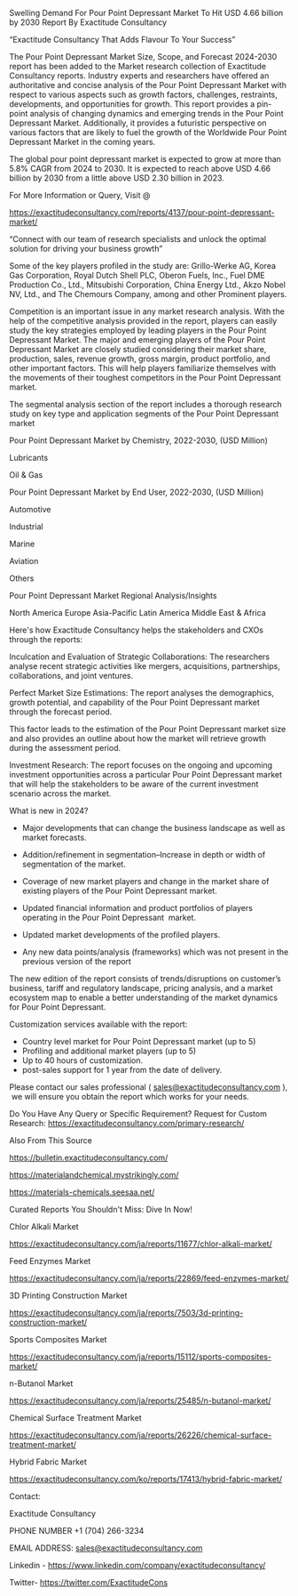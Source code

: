 Swelling Demand For Pour Point Depressant Market To Hit USD 4.66 billion by 2030 Report By Exactitude Consultancy

“Exactitude Consultancy That Adds Flavour To Your Success”

The Pour Point Depressant Market Size, Scope, and Forecast 2024-2030 report has been added to the Market research collection of Exactitude Consultancy reports. Industry experts and researchers have offered an authoritative and concise analysis of the Pour Point Depressant Market with respect to various aspects such as growth factors, challenges, restraints, developments, and opportunities for growth. This report provides a pin-point analysis of changing dynamics and emerging trends in the Pour Point Depressant Market. Additionally, it provides a futuristic perspective on various factors that are likely to fuel the growth of the Worldwide Pour Point Depressant Market in the coming years.

The global pour point depressant market is expected to grow at more than 5.8% CAGR from 2024 to 2030. It is expected to reach above USD 4.66 billion by 2030 from a little above USD 2.30 billion in 2023.

For More Information or Query, Visit @

https://exactitudeconsultancy.com/reports/4137/pour-point-depressant-market/

“Connect with our team of research specialists and unlock the optimal solution for driving your business growth”

Some of the key players profiled in the study are: Grillo-Werke AG, Korea Gas Corporation, Royal Dutch Shell PLC, Oberon Fuels, Inc., Fuel DME Production Co., Ltd., Mitsubishi Corporation, China Energy Ltd., Akzo Nobel NV, Ltd., and The Chemours Company, among and other Prominent players.

Competition is an important issue in any market research analysis. With the help of the competitive analysis provided in the report, players can easily study the key strategies employed by leading players in the Pour Point Depressant Market. The major and emerging players of the Pour Point Depressant Market are closely studied considering their market share, production, sales, revenue growth, gross margin, product portfolio, and other important factors. This will help players familiarize themselves with the movements of their toughest competitors in the Pour Point Depressant market.

The segmental analysis section of the report includes a thorough research study on key type and application segments of the Pour Point Depressant market

Pour Point Depressant Market by Chemistry, 2022-2030, (USD Million)

Lubricants

Oil & Gas

Pour Point Depressant Market by End User, 2022-2030, (USD Million)

Automotive

Industrial

Marine

Aviation

Others

Pour Point Depressant Market Regional Analysis/Insights

North America
Europe
Asia-Pacific
Latin America
Middle East & Africa

Here's how Exactitude Consultancy helps the stakeholders and CXOs through the reports:

Inculcation and Evaluation of Strategic Collaborations: The researchers analyse recent strategic activities like mergers, acquisitions, partnerships, collaborations, and joint ventures.

Perfect Market Size Estimations: The report analyses the demographics, growth potential, and capability of the Pour Point Depressant market through the forecast period.

This factor leads to the estimation of the Pour Point Depressant market size and also provides an outline about how the market will retrieve growth during the assessment period.

Investment Research: The report focuses on the ongoing and upcoming investment opportunities across a particular Pour Point Depressant market that will help the stakeholders to be aware of the current investment scenario across the market.

What is new in 2024?

- Major developments that can change the business landscape as well as market forecasts.

- Addition/refinement in segmentation–Increase in depth or width of segmentation of the market.

- Coverage of new market players and change in the market share of existing players of the Pour Point Depressant market.

- Updated financial information and product portfolios of players operating in the Pour Point Depressant  market.

- Updated market developments of the profiled players.

- Any new data points/analysis (frameworks) which was not present in the previous version of the report

The new edition of the report consists of trends/disruptions on customer’s business, tariff and regulatory landscape, pricing analysis, and a market ecosystem map to enable a better understanding of the market dynamics for Pour Point Depressant.

Customization services available with the report:

- Country level market for Pour Point Depressant market (up to 5)
- Profiling and additional market players (up to 5)
- Up to 40 hours of customization.
- post-sales support for 1 year from the date of delivery.

Please contact our sales professional ( sales@exactitudeconsultancy.com ),  we will ensure you obtain the report which works for your needs.

Do You Have Any Query or Specific Requirement? Request for Custom Research: https://exactitudeconsultancy.com/primary-research/

Also From This Source

https://bulletin.exactitudeconsultancy.com/

https://materialandchemical.mystrikingly.com/

https://materials-chemicals.seesaa.net/

Curated Reports You Shouldn't Miss: Dive In Now!

Chlor Alkali Market

https://exactitudeconsultancy.com/ja/reports/11677/chlor-alkali-market/

Feed Enzymes Market

https://exactitudeconsultancy.com/ja/reports/22869/feed-enzymes-market/

3D Printing Construction Market

https://exactitudeconsultancy.com/ja/reports/7503/3d-printing-construction-market/

Sports Composites Market

https://exactitudeconsultancy.com/ja/reports/15112/sports-composites-market/

n-Butanol Market

https://exactitudeconsultancy.com/ja/reports/25485/n-butanol-market/

Chemical Surface Treatment Market

https://exactitudeconsultancy.com/ja/reports/26226/chemical-surface-treatment-market/

Hybrid Fabric Market

https://exactitudeconsultancy.com/ko/reports/17413/hybrid-fabric-market/

Contact:

Exactitude Consultancy

PHONE NUMBER +1 (704) 266-3234

EMAIL ADDRESS: sales@exactitudeconsultancy.com

Linkedin - https://www.linkedin.com/company/exactitudeconsultancy/

Twitter- https://twitter.com/ExactitudeCons
